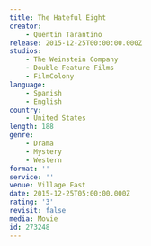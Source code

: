 ```yaml
---
title: The Hateful Eight
creator:
    - Quentin Tarantino
release: 2015-12-25T00:00:00.000Z
studios:
    - The Weinstein Company
    - Double Feature Films
    - FilmColony
language:
    - Spanish
    - English
country:
    - United States
length: 188
genre:
    - Drama
    - Mystery
    - Western
format: ''
service: ''
venue: Village East
date: 2015-12-25T05:00:00.000Z
rating: '3'
revisit: false
media: Movie
id: 273248
---
```



